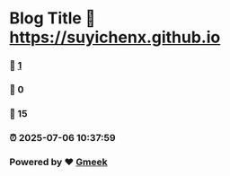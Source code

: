 # Blog Title :link: https://suyichenx.github.io 
### :page_facing_up: [1](https://suyichenx.github.io/tag.html) 
### :speech_balloon: 0 
### :hibiscus: 15 
### :alarm_clock: 2025-07-06 10:37:59 
### Powered by :heart: [Gmeek](https://github.com/Meekdai/Gmeek)
